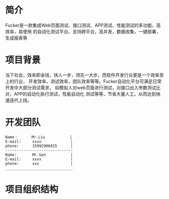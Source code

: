 # 简介
  Fucker是一款集成Web页面测试、接口测试、APP测试、性能测试的多功能，高效率，易使用
的自动化测试平台。支持跨平台，高并发，数据收集，一键部署，生成报表等


# 项目背景
  当下社会，效率即金钱，快人一步，领先一大步。而软件开发行业更是一个效率至上的行业，
开发效率，测试效率，团队效率等等。Fucker自动化平台可满足日常开发中大部分测试需求，
如模拟人对web页面进行测试，对接口出入参数测试比对，APP的自动化执行测试，性能自动化
测试等等，节省大量人工，从而达到快速迭代上线。


# 开发团队
````______________________________
Name：      Mr.Liu           |
E-mail:     xxxx             |            
phone:      15992906815      |
------------------------------
Name:       Mr.Gan           |
E-mail:     xxxx             |
phone:      xxx              |
______________________________
````


# 项目组织结构





















